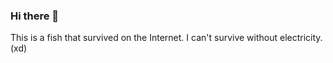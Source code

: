 ### Hi there 👋

This is a fish that survived on the Internet.
I can't survive without electricity. (xd)